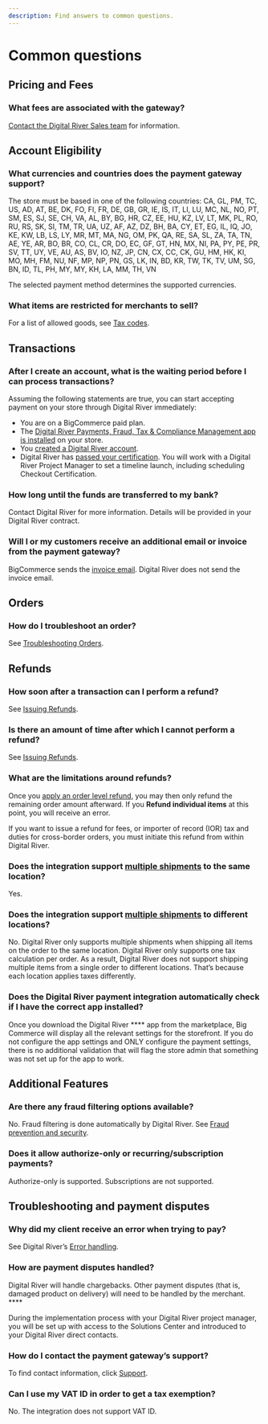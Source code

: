 ```yaml
---
description: Find answers to common questions.
---
```


# Common questions

## Pricing and Fees

### What fees are associated with the gateway?

[Contact the Digital River Sales team](https://www.digitalriver.com/request-demo/) for information.

## Account Eligibility

### What currencies and countries does the payment gateway support?

The store must be based in one of the following countries: CA, GL, PM, TC, US, AD, AT, BE, DK, FO, FI, FR, DE, GB, GR, IE, IS, IT, LI, LU, MC, NL, NO, PT, SM, ES, SJ, SE, CH, VA, AL, BY, BG, HR, CZ, EE, HU, KZ, LV, LT, MK, PL, RO, RU, RS, SK, SI, TM, TR, UA, UZ, AF, AZ, DZ, BH, BA, CY, ET, EG, IL, IQ, JO, KE, KW, LB, LS, LY, MR, MT, MA, NG, OM, PK, QA, RE, SA, SL, ZA, TA, TN, AE, YE, AR, BO, BR, CO, CL, CR, DO, EC, GF, GT, HN, MX, NI, PA, PY, PE, PR, SV, TT, UY, VE, AU, AS, BV, IO, NZ, JP, CN, CX, CC, CK, GU, HM, HK, KI, MO, MH, FM, NU, NF, MP, NP, PN, GS, LK, IN, BD, KR, TW, TK, TV, UM, SG, BN, ID, TL, PH, MY, MY, KH, LA, MM, TH, VN

The selected payment method determines the supported currencies.

### What items are restricted for merchants to sell?

For a list of allowed goods, see [Tax codes](https://docs.digitalriver.com/digital-river-api/product-management/creating-and-updating-skus#tax-code).

## Transactions&#x20;

### After I create an account, what is the waiting period before I can process transactions?

Assuming the following statements are true, you can start accepting payment on your store through Digital River immediately:

* You are on a BigCommerce paid plan.
* The [Digital River Payments, Fraud, Tax & Compliance Management app is installed](install-the-digital-river-app.md) on your store.
* You [created a Digital River account](https://docs.digitalriver.com/digital-river-api/administration/dashboard/quick-start-guide#step-1-creating-a-free-test-account).
* Digital River has [passed your certification](https://docs.digitalriver.com/digital-river-api/developer-resources/standards-and-certifications). You will work with a Digital River Project Manager to set a timeline launch, including scheduling Checkout Certification.

### How long until the funds are transferred to my bank?

Contact Digital River for more information. Details will be provided in your Digital River contract.

### Will I or my customers receive an additional email or invoice from the payment gateway?

BigCommerce sends the [invoice email](https://support.bigcommerce.com/s/article/Invoices?language=en\_US#default). Digital River does not send the invoice email.

## Orders

### How do I troubleshoot an order?

See [Troubleshooting Orders](https://support.bigcommerce.com/s/article/Troubleshooting-Orders?language=en\_US).

## Refunds

### How soon after a transaction can I perform a refund?

See [Issuing Refunds](https://docs.digitalriver.com/digital-river-api/order-management/returns-and-refunds-1/refunds/issuing-refunds).

### Is there an amount of time after which I cannot perform a refund?

&#x20;See [Issuing Refunds](https://docs.digitalriver.com/digital-river-api/order-management/returns-and-refunds-1/refunds/issuing-refunds).

### What are the limitations around refunds?

Once you [apply an order level refund](https://support.bigcommerce.com/s/article/Processing-Refunds?language=en\_US#refund-order), you may then only refund the remaining order amount afterward. If you **Refund individual items** at this point, you will receive an error.&#x20;

If you want to issue a refund for fees, or importer of record (IOR) tax and duties for cross-border orders, you must initiate this refund from within Digital River.

### Does the integration support [multiple shipments](https://support.bigcommerce.com/s/article/Shipments) to the same location?

Yes.

### Does the integration support [multiple shipments](https://support.bigcommerce.com/s/article/Shipments) to different locations?

No. Digital River only supports multiple shipments when shipping all items on the order to the same location. Digital River only supports one tax calculation per order. As a result, Digital River does not support shipping multiple items from a single order to different locations. That’s because each location applies taxes differently.

### Does the Digital River payment integration automatically check if I have the correct app installed?

Once you download the Digital River **** app from the marketplace, Big Commerce will display all the relevant settings for the storefront. If you do not configure the app settings and ONLY configure the payment settings, there is no additional validation that will flag the store admin that something was not set up for the app to work.

## Additional Features&#x20;

### Are there any fraud filtering options available?

No. Fraud filtering is done automatically by Digital River. See [Fraud prevention and security](3d-secure.md).

### Does it allow authorize-only or recurring/subscription payments?

Authorize-only is supported. Subscriptions are not supported.

## Troubleshooting and payment disputes

### Why did my client receive an error when trying to pay?

&#x20;See Digital River’s [Error handling](https://docs.digitalriver.com/digital-river-api/getting-started-1/standards-and-certifications/integration-checklists/error-handling).

### How are payment disputes handled?

Digital River will handle chargebacks. Other payment disputes (that is, damaged product on delivery) will need to be handled by the merchant. ****&#x20;

During the implementation process with your Digital River project manager, you will be set up with access to the Solutions Center and introduced to your Digital River direct contacts.

### How do I contact the payment gateway’s support?

To find contact information, click [Support](support.md).

### Can I use my VAT ID in order to get a tax exemption?

No. The integration does not support VAT ID.

&#x20;

